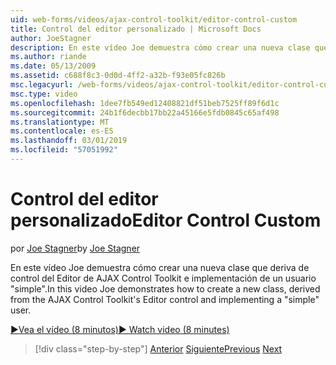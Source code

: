 ```yaml
---
uid: web-forms/videos/ajax-control-toolkit/editor-control-custom
title: Control del editor personalizado | Microsoft Docs
author: JoeStagner
description: En este vídeo Joe demuestra cómo crear una nueva clase que deriva de control del Editor de AJAX Control Toolkit e implementación de un usuario "simple".
ms.author: riande
ms.date: 05/13/2009
ms.assetid: c688f8c3-0d0d-4ff2-a32b-f93e05fc826b
msc.legacyurl: /web-forms/videos/ajax-control-toolkit/editor-control-custom
msc.type: video
ms.openlocfilehash: 1dee7fb549ed12408821df51beb7525ff89f6d1c
ms.sourcegitcommit: 24b1f6decbb17bb22a45166e5fdb0845c65af498
ms.translationtype: MT
ms.contentlocale: es-ES
ms.lasthandoff: 03/01/2019
ms.locfileid: "57051992"
---
```

<a name="editor-control-custom"></a><span data-ttu-id="51c8d-103">Control del editor personalizado</span><span class="sxs-lookup"><span data-stu-id="51c8d-103">Editor Control Custom</span></span>
====================
<span data-ttu-id="51c8d-104">por [Joe Stagner](https://github.com/JoeStagner)</span><span class="sxs-lookup"><span data-stu-id="51c8d-104">by [Joe Stagner](https://github.com/JoeStagner)</span></span>

<span data-ttu-id="51c8d-105">En este vídeo Joe demuestra cómo crear una nueva clase que deriva de control del Editor de AJAX Control Toolkit e implementación de un usuario "simple".</span><span class="sxs-lookup"><span data-stu-id="51c8d-105">In this video Joe demonstrates how to create a new class, derived from the AJAX Control Toolkit's Editor control and implementing a "simple" user.</span></span>

[<span data-ttu-id="51c8d-106">&#9654;Vea el vídeo (8 minutos)</span><span class="sxs-lookup"><span data-stu-id="51c8d-106">&#9654; Watch video (8 minutes)</span></span>](https://channel9.msdn.com/Blogs/ASP-NET-Site-Videos/editor-control-custom)

> [!div class="step-by-step"]
> <span data-ttu-id="51c8d-107">[Anterior](editor-control.md)
> [Siguiente](create-a-new-custom-extender.md)</span><span class="sxs-lookup"><span data-stu-id="51c8d-107">[Previous](editor-control.md)
[Next](create-a-new-custom-extender.md)</span></span>
